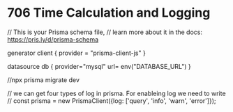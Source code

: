 # 706 Time Calculation and Logging
// This is your Prisma schema file,
// learn more about it in the docs: https://pris.ly/d/prisma-schema

generator client {
  provider = "prisma-client-js"
}

datasource db {
  provider="mysql"
  url= env("DATABASE_URL")
}

//npx prisma migrate dev

// we can get four types of log in prisma. For enableing  log we need to write 
// const prisma = new PrismaClient({log: ['query', 'info', 'warn', 'error']});